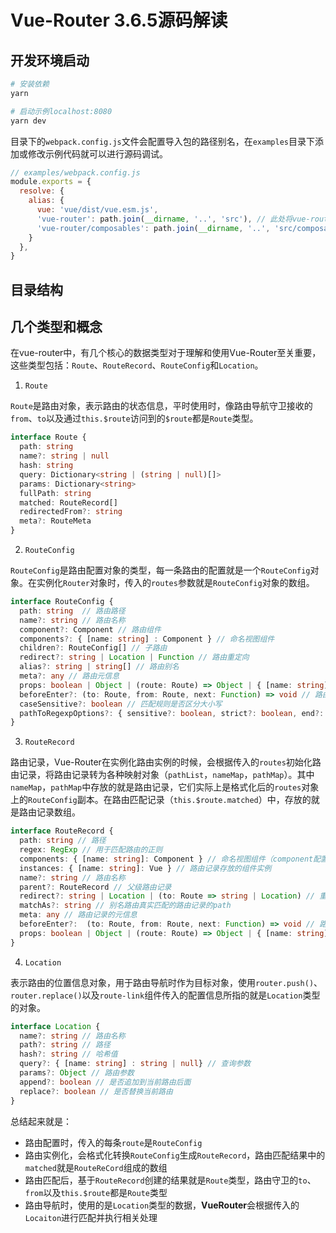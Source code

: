 # Vue-Router 3.6.5源码解读

## 开发环境启动

```bash
# 安装依赖
yarn

# 启动示例localhost:8080
yarn dev

```
目录下的`webpack.config.js`文件会配置导入包的路径别名，在`examples`目录下添加或修改示例代码就可以进行源码调试。

```js
// examples/webpack.config.js
module.exports = {
  resolve: {
    alias: {
      vue: 'vue/dist/vue.esm.js',
      'vue-router': path.join(__dirname, '..', 'src'), // 此处将vue-router的导入指向了src目录
      'vue-router/composables': path.join(__dirname, '..', 'src/composables')
    }
  },
}
```

## 目录结构

## 几个类型和概念

在vue-router中，有几个核心的数据类型对于理解和使用Vue-Router至关重要，这些类型包括：`Route`、`RouteRecord`、`RouteConfig`和`Location`。

1. `Route`

`Route`是路由对象，表示路由的状态信息，平时使用时，像路由导航守卫接收的`from`、`to`以及通过`this.$route`访问到的`$route`都是`Route`类型。

```ts
interface Route {
  path: string
  name?: string | null
  hash: string
  query: Dictionary<string | (string | null)[]>
  params: Dictionary<string>
  fullPath: string
  matched: RouteRecord[]
  redirectedFrom?: string
  meta?: RouteMeta
}
```

2. `RouteConfig`

`RouteConfig`是路由配置对象的类型，每一条路由的配置就是一个`RouteConfig`对象。在实例化`Router`对象时，传入的`routes`参数就是`RouteConfig`对象的数组。

```ts
interface RouteConfig {
  path: string  // 路由路径
  name?: string // 路由名称
  component?: Component // 路由组件
  components?: { [name: string] : Component } // 命名视图组件
  children?: RouteConfig[] // 子路由
  redirect?: string | Location | Function // 路由重定向
  alias?: string | string[] // 路由别名
  meta?: any // 路由元信息
  props: boolean | Object | (route: Route) => Object | { [name: string]: boolean | Object } // 路由组件的props配置
  beforeEnter?: (to: Route, from: Route, next: Function) => void // 路由前置守卫
  caseSensitive?: boolean // 匹配规则是否区分大小写
  pathToRegexpOptions?: { sensitive?: boolean, strict?: boolean, end?: boolean} // 编译正则的选项
}
```

3. `RouteRecord`

路由记录，Vue-Router在实例化路由实例的时候，会根据传入的`routes`初始化路由记录，将路由记录转为各种映射对象（`pathList`，`nameMap`，`pathMap`）。其中`nameMap`，`pathMap`中存放的就是路由记录，它们实际上是格式化后的`routes`对象上的`RouteConfig`副本。在路由匹配记录（`this.$route.matched`）中，存放的就是路由记录数组。


```ts
interface RouteRecord {
  path: string // 路径
  regex: RegExp // 用于匹配路由的正则
  components: { [name: string]: Component } // 命名视图组件（component配置被格式化成 components.default）
  instances: { [name: string]: Vue } // 路由记录存放的组件实例
  name?: string // 路由名称
  parent?: RouteRecord // 父级路由记录
  redirect?: string | Location | (to: Route => string | Location) // 重定向目标
  matchAs?: string // 别名路由真实匹配的路由记录的path
  meta: any // 路由记录的元信息
  beforeEnter?:  (to: Route, from: Route, next: Function) => void // 路由前置守卫
  props: boolean | Object | (route: Route) => Object | { [name: string]: boolean | Object } // 路由组件的props
}
```

4. `Location`

表示路由的位置信息对象，用于路由导航时作为目标对象，使用`router.push()`、`router.replace()`以及`route-link`组件传入的配置信息所指的就是`Location`类型的对象。

```ts
interface Location {
  name?: string // 路由名称
  path?: string // 路径
  hash?: string // 哈希值
  query?: { [name: string] : string | null} // 查询参数
  params?: Object // 路由参数
  append?: boolean // 是否追加到当前路由后面
  replace?: boolean // 是否替换当前路由
}
```

总结起来就是：

+ 路由配置时，传入的每条`route`是`RouteConfig`
+ 路由实例化，会格式化转换`RouteConfig`生成`RouteRecord`，路由匹配结果中的`matched`就是`RouteReCord`组成的数组
+ 路由匹配后，基于`RouteRecord`创建的结果就是`Route`类型，路由守卫的`to`、`from`以及`this.$route`都是`Route`类型
+ 路由导航时，使用的是`Location`类型的数据，**VueRouter**会根据传入的`Locaiton`进行匹配并执行相关处理

